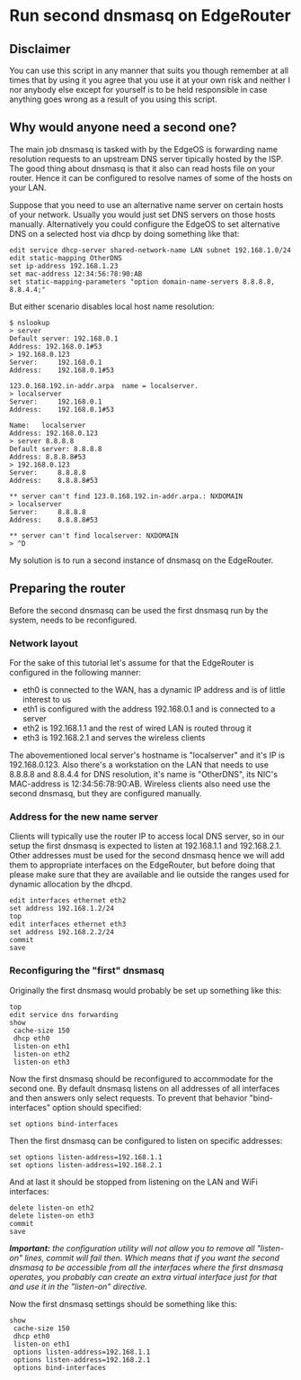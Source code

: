 # Run second dnsmasq on EdgeRouter


## Disclaimer
You can use this script in any manner that suits you though remember at all
times that by using it you agree that you use it at your own risk and neither 
I nor anybody else except for yourself is to be held responsible in case 
anything goes wrong as a result of you using this script.

## Why would anyone need a second one?
The main job dnsmasq is tasked with by the EdgeOS is forwarding name resolution
requests to an upstream DNS server tipically hosted by the ISP. The good thing 
about dnsmasq is that it also can read hosts file on your router. Hence it can 
be configured to resolve names of some of the hosts on your LAN.

Suppose that you need to use an alternative name server on certain hosts of 
your network. Usually you would just set DNS servers on those hosts manually.
Alternatively you could configure the EdgeOS to set alternative DNS on a 
selected host via dhcp by doing something like that:
```
edit service dhcp-server shared-network-name LAN subnet 192.168.1.0/24
edit static-mapping OtherDNS 
set ip-address 192.168.1.23
set mac-address 12:34:56:78:90:AB
set static-mapping-parameters "option domain-name-servers 8.8.8.8, 8.8.4.4;" 
```
But either scenario disables local host name resolution:
```
$ nslookup
> server
Default server: 192.168.0.1
Address: 192.168.0.1#53
> 192.168.0.123
Server:		192.168.0.1
Address:	192.168.0.1#53

123.0.168.192.in-addr.arpa	name = localserver.
> localserver
Server:		192.168.0.1
Address:	192.168.0.1#53

Name:	localserver
Address: 192.168.0.123
> server 8.8.8.8
Default server: 8.8.8.8
Address: 8.8.8.8#53
> 192.168.0.123
Server:		8.8.8.8
Address:	8.8.8.8#53

** server can't find 123.0.168.192.in-addr.arpa.: NXDOMAIN
> localserver
Server:		8.8.8.8
Address:	8.8.8.8#53

** server can't find localserver: NXDOMAIN
> ^D
```
My solution is to run a second instance of dnsmasq on the EdgeRouter.

## Preparing the router
Before the second dnsmasq can be used the first dnsmasq run by the system, 
needs to be reconfigured.
### Network layout
For the sake of this tutorial let's assume for that the EdgeRouter is 
configured in the following manner:
* eth0 is connected to the WAN, has a dynamic IP address and is of little 
interest to us
* eth1 is configured with the address 192.168.0.1 and is connected to a 
server
* eth2 is 192.168.1.1 and the rest of wired LAN is routed throug it
* eth3 is 192.168.2.1 and serves the wireless clients

The abovementioned local server's hostname is "localserver" and it's IP is 
192.168.0.123. Also there's a workstation on the LAN that needs to use 8.8.8.8 
and 8.8.4.4 for DNS resolution, it's name is "OtherDNS", its NIC's MAC-address 
is 12:34:56:78:90:AB. Wireless clients also need use the second dnsmasq, but 
they are configured manually.
### Address for the new name server
Clients will typically use the router IP to access local DNS server, so in our 
setup the first dnsmasq is expected to listen at 192.168.1.1 and 192.168.2.1.
Other addresses must be used for the second dnsmasq hence we will add them to
appropriate interfaces on the EdgeRouter, but before doing that please make sure 
that they are available and lie outside the ranges used for dynamic allocation 
by the dhcpd. 
```
edit interfaces ethernet eth2
set address 192.168.1.2/24
top
edit interfaces ethernet eth3
set address 192.168.2.2/24
commit
save
```
### Reconfiguring the "first" dnsmasq
Originally the first dnsmasq would probably be set up something like this:
```
top
edit service dns forwarding
show
 cache-size 150
 dhcp eth0
 listen-on eth1
 listen-on eth2
 listen-on eth3
```
Now the first dnsmasq should be reconfigured to accommodate for the second one.
By default dnsmasq listens on all addresses of all interfaces and then answers 
only select requests. To prevent that behavior "bind-interfaces" option should 
specified:
```
set options bind-interfaces
```
Then the first dnsmasq can be configured to listen on specific addresses:
```
set options listen-address=192.168.1.1
set options listen-address=192.168.2.1
```
And at last it should be stopped from listening on the LAN and WiFi interfaces:
```
delete listen-on eth2
delete listen-on eth3
commit
save
```
_**Important:** the configuration utility will not allow you to remove all 
"listen-on" lines, commit will fail then. Which means that if you want the 
second dnsmasq to be accessible from all the interfaces where the first 
dnsmasq operates, you probably can create an extra virtual interface just for 
that and use it in the "listen-on" directive._

Now the first dnsmasq settings should be something like this:
```
show
 cache-size 150
 dhcp eth0
 listen-on eth1
 options listen-address=192.168.1.1
 options listen-address=192.168.2.1
 options bind-interfaces
```
